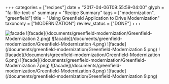 +++
categories = ["recipes"]
date = "2017-04-06T09:55:59-04:00"
glyph = "fa-file-text-o"
summary = "Recipe Summary"
tags = ["modernization", "greenfield"]
title = "Using Greenfield Application to Drive Modernization"
taxonomy = ["MODERNIZATION"]
review_status = ["DONE"]
+++

![facade](/documents/greenfield-modernization/Greenfield-Modernization.png)
![facade](/documents/greenfield-modernization/Greenfield-Modernization 2.png)
![facade](/documents/greenfield-modernization/Greenfield-Modernization 4.png)
![facade](/documents/greenfield-modernization/Greenfield-Modernization 5.png)
![facade](/documents/greenfield-modernization/Greenfield-Modernization 6.png)
![facade](/documents/greenfield-modernization/Greenfield-Modernization 7.png)
![facade](/documents/greenfield-modernization/Greenfield-Modernization 8.png)
![facade](/documents/greenfield-modernization/Greenfield-Modernization 9.png)
